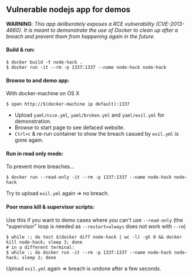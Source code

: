 ## Vulnerable nodejs app for demos

**WARNING**: *This app deliberately exposes a RCE vulnerability (CVE-2013-4660). It is meant to demonstrate the use of Docker to clean up after a breach and prevent them from happening again in the future.*

#### Build & run:

    $ docker build -t node-hack .
    $ docker run -it --rm -p 1337:1337 --name node-hack node-hack

#### Browse to and demo app:
With docker-machine on OS X

    $ open http://$(docker-machine ip default):1337

- Upload `yaml/nice.yml`, `yaml/broken.yml` and `yaml/evil.yml` for demonstration.
- Browse to start page to see defaced website.
- `Ctrl+c` & re-run container to show the breach casued by `evil.yml` is gone again.

#### Run in read only mode:
To prevent more breaches...

    $ docker run --read-only -it --rm -p 1337:1337 --name node-hack node-hack

Try to upload `evil.yml` again => no breach.

#### Poor mans kill & supervisor scripts:
Use this if you want to demo cases where you can't use `--read-only` (the "supervisor" loop is needed as `--restart=always` does not work with `--rm`)

    $ while :; do test $(docker diff node-hack | wc -l) -gt 0 && docker kill node-hack; sleep 3; done
    # in a different terminal:
    $ while :; do docker run -it --rm -p 1337:1337 --name node-hack node-hack; sleep 2; done

Upload `evil.yml` again => breach is undone after a few seconds.
